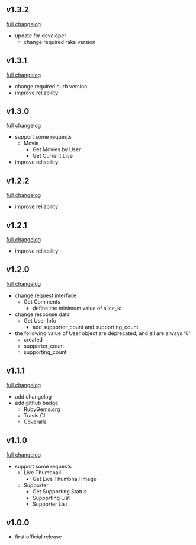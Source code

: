## v1.3.2
[full changelog](http://github.com/ysato5654/twicas_stream/compare/v1.3.1...v1.3.2)

* update for developer
	* change required rake version

## v1.3.1
[full changelog](http://github.com/ysato5654/twicas_stream/compare/v1.3.0...v1.3.1)

* change required curb version
* improve reliability

## v1.3.0
[full changelog](http://github.com/ysato5654/twicas_stream/compare/v1.2.2...v1.3.0)

* support some requests
	* Movie
		- Get Movies by User
		- Get Current Live
* improve reliability

## v1.2.2
[full changelog](http://github.com/ysato5654/twicas_stream/compare/v1.2.1...v1.2.2)

* improve reliability

## v1.2.1
[full changelog](http://github.com/ysato5654/twicas_stream/compare/v1.2.0...v1.2.1)

* improve reliability

## v1.2.0
[full changelog](http://github.com/ysato5654/twicas_stream/compare/v1.1.1...v1.2.0)

* change request interface
	* Get Comments
		- define the minimum value of slice_id
* change response data
	* Get User Info
		- add supporter_count and supporting_count
* the following value of User object are deprecated, and all are always '0'
	- created
	- supporter_count
	- supporting_count

## v1.1.1
[full changelog](http://github.com/ysato5654/twicas_stream/compare/v1.1.0...v1.1.1)

* add changelog
* add github badge
	- RubyGems.org
	- Travis CI
	- Coveralls

## v1.1.0
[full changelog](http://github.com/ysato5654/twicas_stream/compare/v1.0.0...v1.1.0)

* support some requests
	* Live Thumbnail
		- Get Live Thumbnail Image
	* Supporter
		- Get Supporting Status
		- Supporting List
		- Supporter List

## v1.0.0

* first official release
